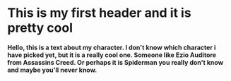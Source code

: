 # This is my first header and it is pretty cool

**Hello, this is a text about my character. I don't know which character i have picked yet,
but it is a really cool one. Someone like Ezio Auditore from Assassins Creed. Or perhaps 
it is Spiderman you really don't know and maybe you'll never know.**